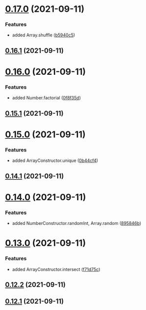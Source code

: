 # [0.17.0](https://github.com/GiovanniCardamone/polyfull/compare/v0.16.1...v0.17.0) (2021-09-11)


### Features

* added Array.shuffle ([b5940c5](https://github.com/GiovanniCardamone/polyfull/commit/b5940c56b08bd53d7fbd4fb3baf5ad92b80f2d6b))



## [0.16.1](https://github.com/GiovanniCardamone/polyfull/compare/v0.16.0...v0.16.1) (2021-09-11)



# [0.16.0](https://github.com/GiovanniCardamone/polyfull/compare/v0.15.1...v0.16.0) (2021-09-11)


### Features

* added Number.factorial ([0f8f35d](https://github.com/GiovanniCardamone/polyfull/commit/0f8f35d752ab4fcd2e07061ace36c84de3c9c708))



## [0.15.1](https://github.com/GiovanniCardamone/polyfull/compare/v0.15.0...v0.15.1) (2021-09-11)



# [0.15.0](https://github.com/GiovanniCardamone/polyfull/compare/v0.14.1...v0.15.0) (2021-09-11)


### Features

* added ArrayConstructor.unique ([0b44cf4](https://github.com/GiovanniCardamone/polyfull/commit/0b44cf45a1509e1a6a554dcf001c028c8e2b9e27))



## [0.14.1](https://github.com/GiovanniCardamone/polyfull/compare/v0.14.0...v0.14.1) (2021-09-11)



# [0.14.0](https://github.com/GiovanniCardamone/polyfull/compare/v0.13.0...v0.14.0) (2021-09-11)


### Features

* added NumberConstructor.randomInt, Array.random ([895846b](https://github.com/GiovanniCardamone/polyfull/commit/895846bf9385dce43f039a28573893df46e7f3c9))



# [0.13.0](https://github.com/GiovanniCardamone/polyfull/compare/v0.12.2...v0.13.0) (2021-09-11)


### Features

* added ArrayConstructor.intersect ([f71d75c](https://github.com/GiovanniCardamone/polyfull/commit/f71d75cdffbad52762289ccd77a68158c56c084a))



## [0.12.2](https://github.com/GiovanniCardamone/polyfull/compare/v0.12.1...v0.12.2) (2021-09-11)



## [0.12.1](https://github.com/GiovanniCardamone/polyfull/compare/v0.12.0...v0.12.1) (2021-09-11)



